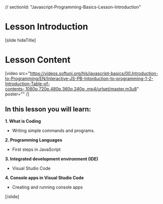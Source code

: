 // sectionId: "Javascript-Programming-Basics-Lesson-Introduction"

# Lesson Introduction

[slide hideTitle]

# Lesson Content

[video src="https://videos.softuni.org/hls/javascript-basics/00.Introduction-to-Programming/EN/Interactive-JS-PB-Intorduction-to-programming-1-2-Introduction-Table-of-contents-,1080p,720p,480p,360p,240p,.mp4/urlset/master.m3u8" poster="" /]

## In this lesson you will learn:

**1. What is Coding**
- Writing simple commands and programs.

**2. Programming Languages**
- First steps in JavaScript

**3. Integrated development environment (IDE)**
- Visual Studio Code

**4. Console apps in Visual Studio Code**
- Creating and running console apps

[/slide]





